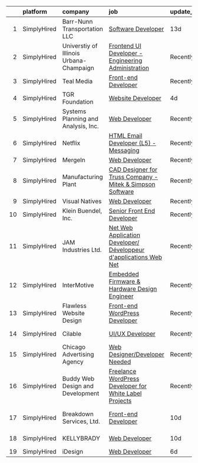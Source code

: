

|    | platform    | company                                 | job                                                                                                                                                                            | update_time   | location        |
|---:|:------------|:----------------------------------------|:-------------------------------------------------------------------------------------------------------------------------------------------------------------------------------|:--------------|:----------------|
|  1 | SimplyHired | Barr-Nunn Transportation LLC            | [Software Developer](https://www.simplyhired.com/job/zHK4msK-3tWBHA8XymetFBGUuQmYLsNEjiOKfieZsftc7EmP8iOs9w?q=design+developer)                                                | 13d           | Granger, IA     |
|  2 | SimplyHired | Universtiy of Illinois Urbana-Champaign | [Frontend UI Developer - Engineering Administration](https://www.simplyhired.com/job/6deKZdq_GnNJP2cZrP9xYF4WpaPzptwL3n1j-qRquuVfDpqAEFgkag?q=design+developer)                | Recently      | Urbana, IL      |
|  3 | SimplyHired | Teal Media                              | [Front-end Developer](https://www.simplyhired.com/job/eoiax8gkeytvfJAaJdqjhTtz9NYnqJzAXOBVeeN4BO-_RDtzlfNs0g?q=design+developer)                                               | Recently      | Remote          |
|  4 | SimplyHired | TGR Foundation                          | [Website Developer](https://www.simplyhired.com/job/t6gsxx2QqO4n8Kf7VOWwHFdgMqio7SiA05ULKRfrh0Kaqb30MCzzwQ?q=design+developer)                                                 | 4d            | Irvine, CA      |
|  5 | SimplyHired | Systems Planning and Analysis, Inc.     | [Web Developer](https://www.simplyhired.com/job/HZdrie8-QQMtObTMnS9antaqi0YYoiwGjUa9WnyBLoLeFO602KCWoA?q=design+developer)                                                     | Recently      | Norfolk, VA     |
|  6 | SimplyHired | Netflix                                 | [HTML Email Developer (L5) - Messaging](https://www.simplyhired.com/job/1bXVxt5BiO0MD0IViaSIetDkT_fhFoZwnqAbC8nd3-MrVMl4GV84Zg?q=design+developer)                             | Recently      | Remote          |
|  7 | SimplyHired | MergeIn                                 | [Web Developer](https://www.simplyhired.com/job/rsGF_3YLPWwmd3o6pAQ-eCvkopTcuK73T8z8v47Er3fdWV2RkUmHzg?q=design+developer)                                                     | Recently      | Remote          |
|  8 | SimplyHired | Manufacturing Plant                     | [CAD Designer for Truss Company - Mitek & Simpson Software](https://www.simplyhired.com/job/Si0P3Lb7aY6oFpNVjs3JpE_XCDoesr7o0UUlZRqYW0U7jgGYJ4p_uA?q=design+developer)         | Recently      | Fort Pierce, FL |
|  9 | SimplyHired | Visual Natives                          | [Web Developer](https://www.simplyhired.com/job/3-Iks6JNt8N6FlS795dqZ6OkeMulBZcPV8CaQdl82BbDK_FZU0esvQ?q=design+developer)                                                     | Recently      | Remote          |
| 10 | SimplyHired | Klein Buendel, Inc.                     | [Senior Front End Developer](https://www.simplyhired.com/job/RJ9Z3jmbvgUcVokvQWfXokB0Zw0o50aUaLiA2gQCF4Qxj0YSFTuGww?q=design+developer)                                        | Recently      | Lakewood, CO    |
| 11 | SimplyHired | JAM Industries Ltd.                     | [Net Web Application Developer/ Développeur d'applications Web Net](https://www.simplyhired.com/job/jcG4aUHzlfkt7IHgoUxfdTBhHxW1RoAwFk2XJyE7j5wEk_-rLwhLdw?q=design+developer) | Recently      | Cincinnati, OH  |
| 12 | SimplyHired | InterMotive                             | [Embedded Firmware & Hardware Design Engineer](https://www.simplyhired.com/job/YRYdqR0oW6N3oDii1uJvpmPCoo6iq236sLqQ7eabt5TvIA-9x4o2-Q?q=design+developer)                      | Recently      | Auburn, CA      |
| 13 | SimplyHired | Flawless Website Design                 | [Front-end WordPress Developer](https://www.simplyhired.com/job/a0YZ3SfsdkJADhNYbUG3buP1EG896kKMt6vKNwQ3CUjcLCGFi2ckIw?q=design+developer)                                     | Recently      | Remote          |
| 14 | SimplyHired | Cilable                                 | [UI/UX Developer](https://www.simplyhired.com/job/9E-geco5G7VranxuBsWivbrdZTcZpWjiTxIQHJgRk6pI4bbneSAOEg?q=design+developer)                                                   | Recently      | Des Moines, IA  |
| 15 | SimplyHired | Chicago Advertising Agency              | [Web Designer/Developer Needed](https://www.simplyhired.com/job/3WomrldDVp_gZau2C1LngZoA36zG91ldOR1uxfIywCG-c5eoqglKUw?q=design+developer)                                     | Recently      | Remote          |
| 16 | SimplyHired | Buddy Web Design and Development        | [Freelance WordPress Developer for White Label Projects](https://www.simplyhired.com/job/7PDDIWebbIGWebKc_1Ybi7-sqWjppzP5mD5jULXs5iZSWq-v5RZ3GA?q=design+developer)            | Recently      | Remote          |
| 17 | SimplyHired | Breakdown Services, Ltd.                | [Front-end Developer](https://www.simplyhired.com/job/2On-9y3sMmovg-ix58vIL5gOjqRFp38zyqcQz6MwNzSASOKHCv5lWg?q=design+developer)                                               | 10d           | Los Angeles, CA |
| 18 | SimplyHired | KELLYBRADY                              | [Web Developer](https://www.simplyhired.com/job/rxXGRhrjz1b1jkduIdoaftMnlikPf1iW0O5lc06eck36IDWfczjmpg?q=design+developer)                                                     | 10d           | Spokane, WA     |
| 19 | SimplyHired | iDesign                                 | [Web Developer](https://www.simplyhired.com/job/594VXqgVnbk-N2uQPqjrMMywJhIaxEMd8rJVTZMFRD8I-0GkjRoj1g?q=design+developer)                                                     | 6d            | Remote          |